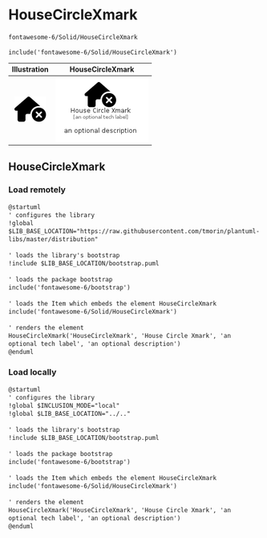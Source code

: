# HouseCircleXmark


```text
fontawesome-6/Solid/HouseCircleXmark
```

```text
include('fontawesome-6/Solid/HouseCircleXmark')
```



| Illustration | HouseCircleXmark |
| :---: | :---: |
| ![illustration for Illustration](../../fontawesome-6/Solid/HouseCircleXmark.png) | ![illustration for HouseCircleXmark](../../fontawesome-6/Solid/HouseCircleXmark.Local.png) |




## HouseCircleXmark

### Load remotely
```plantuml
@startuml
' configures the library
!global $LIB_BASE_LOCATION="https://raw.githubusercontent.com/tmorin/plantuml-libs/master/distribution"

' loads the library's bootstrap
!include $LIB_BASE_LOCATION/bootstrap.puml

' loads the package bootstrap
include('fontawesome-6/bootstrap')

' loads the Item which embeds the element HouseCircleXmark
include('fontawesome-6/Solid/HouseCircleXmark')

' renders the element
HouseCircleXmark('HouseCircleXmark', 'House Circle Xmark', 'an optional tech label', 'an optional description')
@enduml
```

### Load locally
```plantuml
@startuml
' configures the library
!global $INCLUSION_MODE="local"
!global $LIB_BASE_LOCATION="../.."

' loads the library's bootstrap
!include $LIB_BASE_LOCATION/bootstrap.puml

' loads the package bootstrap
include('fontawesome-6/bootstrap')

' loads the Item which embeds the element HouseCircleXmark
include('fontawesome-6/Solid/HouseCircleXmark')

' renders the element
HouseCircleXmark('HouseCircleXmark', 'House Circle Xmark', 'an optional tech label', 'an optional description')
@enduml
```

